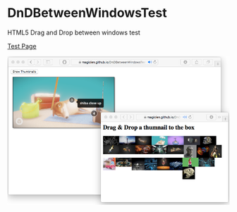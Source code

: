 # DnDBetweenWindowsTest
HTML5 Drag and Drop between windows test

[Test Page](https://magicien.github.io/DnDBetweenWindowsTest/)

![screenshot](https://raw.githubusercontent.com/magicien/DnDBetweenWindowsTest/master/screenshot.png)
